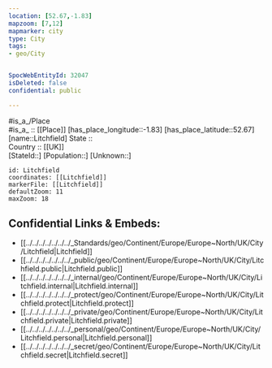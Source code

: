 ```yaml
---
location: [52.67,-1.83] 
mapzoom: [7,12] 
mapmarker: city 
type: City
tags:
- geo/City


SpocWebEntityId: 32047
isDeleted: false
confidential: public

---
```

#is_a_/Place  
#is_a_ :: [[Place]] 
[has_place_longitude::-1.83] 
[has_place_latitude::52.67] 
[name::Litchfield] 
State ::  
Country :: [[UK]]  
[StateId::] 
[Population::] 
[Unknown::] 


```leaflet
id: Litchfield
coordinates: [[Litchfield]] 
markerFile: [[Litchfield]] 
defaultZoom: 11 
maxZoom: 18
```


## Confidential Links & Embeds: 
- [[../../../../../../../_Standards/geo/Continent/Europe/Europe~North/UK/City/Litchfield|Litchfield]] 
- [[../../../../../../../_public/geo/Continent/Europe/Europe~North/UK/City/Litchfield.public|Litchfield.public]] 
- [[../../../../../../../_internal/geo/Continent/Europe/Europe~North/UK/City/Litchfield.internal|Litchfield.internal]] 
- [[../../../../../../../_protect/geo/Continent/Europe/Europe~North/UK/City/Litchfield.protect|Litchfield.protect]] 
- [[../../../../../../../_private/geo/Continent/Europe/Europe~North/UK/City/Litchfield.private|Litchfield.private]] 
- [[../../../../../../../_personal/geo/Continent/Europe/Europe~North/UK/City/Litchfield.personal|Litchfield.personal]] 
- [[../../../../../../../_secret/geo/Continent/Europe/Europe~North/UK/City/Litchfield.secret|Litchfield.secret]] 
